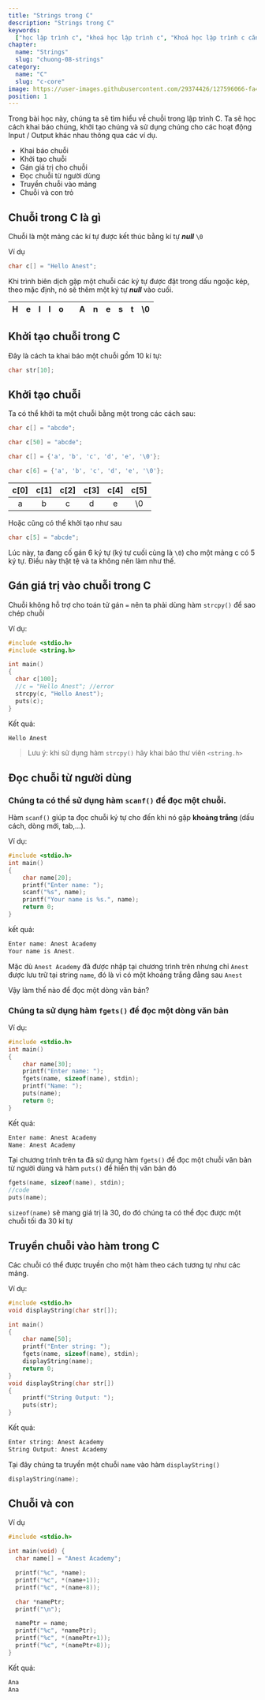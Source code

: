 ```yaml
---
title: "Strings trong C"
description: "Strings trong C"
keywords:
  ["học lập trình c", "khoá học lập trình c", "Khoá học lập trình c căn bản"]
chapter:
  name: "Strings"
  slug: "chuong-08-strings"
category:
  name: "C"
  slug: "c-core"
image: https://user-images.githubusercontent.com/29374426/127596066-fa46df01-982f-4a72-b6d1-f7d8f5c5a9b3.png
position: 1
---
```


Trong bài học này, chúng ta sẽ tìm hiểu về chuỗi trong lập trình C. Ta sẽ học cách khai báo chúng, khởi tạo chúng và sử dụng chúng cho các hoạt động Input / Output khác nhau thông qua các ví dụ.

- Khai báo chuỗi
- Khởi tạo chuỗi
- Gán giá trị cho chuỗi
- Đọc chuỗi từ người dùng
- Truyền chuỗi vào mảng
- Chuỗi và con trỏ

## Chuỗi trong C là gì

Chuỗi là một mảng các kí tự được kết thúc bằng kí tự **_null_** `\0`

Ví dụ

```c
char c[] = "Hello Anest";
```

Khi trình biên dịch gặp một chuỗi các ký tự được đặt trong dấu ngoặc kép, theo mặc định, nó sẽ thêm một ký tự **_null_** vào cuối.

| H   |  e  | l   | l   | o   |     | A   | n   | e   | s   | t   | \0  |
| --- | :-: | --- | --- | --- | --- | --- | --- | --- | --- | --- | --- |

## Khởi tạo chuỗi trong C

Đây là cách ta khai báo một chuỗi gồm 10 kí tự:

```c
char str[10];
```

## Khởi tạo chuỗi

Ta có thể khởi ta một chuỗi bằng một trong các cách sau:

```c
char c[] = "abcde";

char c[50] = "abcde";

char c[] = {'a', 'b', 'c', 'd', 'e', '\0'};

char c[6] = {'a', 'b', 'c', 'd', 'e', '\0'};
```

| c[0] | c[1] | c[2] | c[3] | c[4] | c[5] |
| :--: | :--: | :--: | :--: | :--: | :--: |
|  a   |  b   |  c   |  d   |  e   |  \0  |

Hoặc cũng có thể khởi tạo như sau

```c
char c[5] = "abcde";
```

Lúc này, ta đang cố gán 6 ký tự (ký tự cuối cùng là `\0`) cho một mảng c có 5 ký tự. Điều này thật tệ và ta không nên làm như thế.

## Gán giá trị vào chuỗi trong C

Chuỗi không hỗ trợ cho toán tử gán `=` nên ta phải dùng hàm `strcpy()` để sao chép chuỗi

Ví dụ:

```c
#include <stdio.h>
#include <string.h>

int main()
{
  char c[100];
  //c = "Hello Anest"; //error
  strcpy(c, "Hello Anest");
  puts(c);
}
```

Kết quả:

```c
Hello Anest
```

> Lưu ý: khi sử dụng hàm `strcpy()` hãy khai báo thư viên `<string.h>`

## Đọc chuỗi từ người dùng 

### Chúng ta có thể sử dụng hàm `scanf()` để đọc một chuỗi.

Hàm `scanf()` giúp ta đọc chuỗi ký tự cho đến khi nó gặp **khoảng trắng** (dấu cách, dòng mới, tab,...).

Ví dụ:

```c
#include <stdio.h>
int main()
{
    char name[20];
    printf("Enter name: ");
    scanf("%s", name);
    printf("Your name is %s.", name);
    return 0;
}
```

kết quả:

```c
Enter name: Anest Academy
Your name is Anest.
```

Mặc dù `Anest Academy` đã được nhập tại chương trình trên nhưng chỉ `Anest` được lưu trữ tại string `name`, đó là vì có một khoảng trắng đằng sau `Anest`

Vậy làm thế nào để đọc một dòng văn bản?

### Chúng ta sử dụng hàm `fgets()` để đọc một dòng văn bản

Ví dụ:

```c
#include <stdio.h>
int main()
{
    char name[30];
    printf("Enter name: ");
    fgets(name, sizeof(name), stdin);
    printf("Name: ");
    puts(name);
    return 0;
}
```

Kết quả:

```c
Enter name: Anest Academy
Name: Anest Academy
```

Tại chương trình trên ta đã sử dụng hàm `fgets()` để đọc một chuỗi văn bản từ người dùng và hàm `puts()` để hiển thị văn bản đó

```c
fgets(name, sizeof(name), stdin);
//code
puts(name);
```

`sizeof(name)` sẽ mang giá trị là 30, do đó chúng ta có thể đọc được một chuỗi tối đa 30 kí tự

## Truyền chuỗi vào hàm trong C

Các chuỗi có thể được truyền cho một hàm theo cách tương tự như các mảng.

Ví dụ:

```c
#include <stdio.h>
void displayString(char str[]);

int main()
{
    char name[50];
    printf("Enter string: ");
    fgets(name, sizeof(name), stdin);
    displayString(name);
    return 0;
}
void displayString(char str[])
{
    printf("String Output: ");
    puts(str);
}
```

Kết quả:

```c
Enter string: Anest Academy
String Output: Anest Academy
```

Tại đây chúng ta truyền một chuỗi `name` vào hàm `displayString()`

```c
displayString(name);
```

## Chuỗi và con 

Ví dụ

```c
#include <stdio.h>

int main(void) {
  char name[] = "Anest Academy";

  printf("%c", *name);
  printf("%c", *(name+1));
  printf("%c", *(name+8));

  char *namePtr;
  printf("\n");

  namePtr = name;
  printf("%c", *namePtr);
  printf("%c", *(namePtr+1));
  printf("%c", *(namePtr+8));
}
```

Kết quả:

```c
Ana
Ana
```
